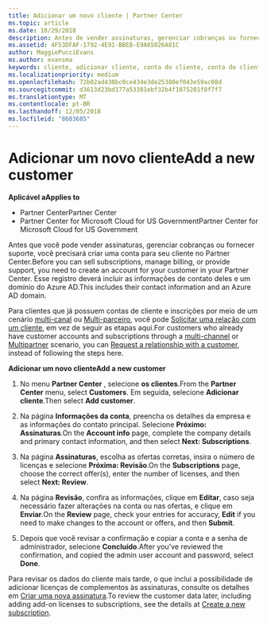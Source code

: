 ```yaml
---
title: Adicionar um novo cliente | Partner Center
ms.topic: article
ms.date: 10/29/2018
description: Antes de vender assinaturas, gerenciar cobranças ou fornecer suporte, você precisa criar um registro de seu cliente no Partner Center. Esse registro deverá incluir as informações de contato deles e um domínio do Azure AD.
ms.assetid: 4F53DFAF-1792-4E91-BBEB-E9A65026A81C
author: MaggiePucciEvans
ms.author: evansma
keywords: cliente, adicionar cliente, conta do cliente, conta do cliente no Partner Center, clientes, adicionar clientes, criar conta do cliente
ms.localizationpriority: medium
ms.openlocfilehash: 72b02ad430bc0ce434e3de25380ef043e59ac08d
ms.sourcegitcommit: d3613d23bd177a53381ebf32b4f1075201f8f7f7
ms.translationtype: MT
ms.contentlocale: pt-BR
ms.lasthandoff: 12/05/2018
ms.locfileid: "8683685"
---
```

# <a name="add-a-new-customer"></a><span data-ttu-id="6d963-105">Adicionar um novo cliente</span><span class="sxs-lookup"><span data-stu-id="6d963-105">Add a new customer</span></span>

**<span data-ttu-id="6d963-106">Aplicável a</span><span class="sxs-lookup"><span data-stu-id="6d963-106">Applies to</span></span>**

-  <span data-ttu-id="6d963-107">Partner Center</span><span class="sxs-lookup"><span data-stu-id="6d963-107">Partner Center</span></span>
-  <span data-ttu-id="6d963-108">Partner Center for Microsoft Cloud for US Government</span><span class="sxs-lookup"><span data-stu-id="6d963-108">Partner Center for Microsoft Cloud for US Government</span></span>



<span data-ttu-id="6d963-109">Antes que você pode vender assinaturas, gerenciar cobranças ou fornecer suporte, você precisará criar uma conta para seu cliente no Partner Center.</span><span class="sxs-lookup"><span data-stu-id="6d963-109">Before you can sell subscriptions, manage billing, or provide support, you need to create an account for your customer in your Partner  Center.</span></span> <span data-ttu-id="6d963-110">Esse registro deverá incluir as informações de contato deles e um domínio do Azure AD.</span><span class="sxs-lookup"><span data-stu-id="6d963-110">This includes their contact information and an Azure AD domain.</span></span>

<span data-ttu-id="6d963-111">Para clientes que já possuem contas de cliente e inscrições por meio de um cenário [multi-canal](multichannel.md) ou [Multi-parceiro](multipartner.md), você pode [Solicitar uma relação com um cliente](request-a-relationship-with-a-customer.md), em vez de seguir as etapas aqui.</span><span class="sxs-lookup"><span data-stu-id="6d963-111">For customers who already have customer accounts and subscriptions through a [multi-channel](multichannel.md) or [Multipartner](multipartner.md) scenario, you can [Request a relationship with a customer](request-a-relationship-with-a-customer.md), instead of following the steps here.</span></span>

**<span data-ttu-id="6d963-112">Adicionar um novo cliente</span><span class="sxs-lookup"><span data-stu-id="6d963-112">Add a new customer</span></span>**

1.  <span data-ttu-id="6d963-113">No menu **Partner Center** , selecione **os clientes**.</span><span class="sxs-lookup"><span data-stu-id="6d963-113">From the **Partner Center** menu, select **Customers**.</span></span> <span data-ttu-id="6d963-114">Em seguida, selecione **Adicionar cliente**.</span><span class="sxs-lookup"><span data-stu-id="6d963-114">Then select **Add customer**.</span></span>

2.  <span data-ttu-id="6d963-115">Na página **Informações da conta**, preencha os detalhes da empresa e as informações do contato principal. Selecione **Próximo: Assinaturas**.</span><span class="sxs-lookup"><span data-stu-id="6d963-115">On the **Account info** page, complete the company details and primary contact information, and then select **Next: Subscriptions**.</span></span>

3.  <span data-ttu-id="6d963-116">Na página **Assinaturas**, escolha as ofertas corretas, insira o número de licenças e selecione **Próxima: Revisão**.</span><span class="sxs-lookup"><span data-stu-id="6d963-116">On the **Subscriptions** page, choose the correct offer(s), enter the number of licenses, and then select **Next: Review**.</span></span>

4.  <span data-ttu-id="6d963-117">Na página **Revisão**, confira as informações, clique em **Editar**, caso seja necessário fazer alterações na conta ou nas ofertas, e clique em **Enviar**.</span><span class="sxs-lookup"><span data-stu-id="6d963-117">On the **Review** page, check your entries for accuracy, **Edit** if you need to make changes to the account or offers, and then **Submit**.</span></span>

5.  <span data-ttu-id="6d963-118">Depois que você revisar a confirmação e copiar a conta e a senha de administrador, selecione **Concluído**.</span><span class="sxs-lookup"><span data-stu-id="6d963-118">After you’ve reviewed the confirmation, and copied the admin user account and password, select **Done**.</span></span>

<span data-ttu-id="6d963-119">Para revisar os dados do cliente mais tarde, o que inclui a possibilidade de adicionar licenças de complementos às assinaturas, consulte os detalhes em [Criar uma nova assinatura](create-a-new-subscription.md).</span><span class="sxs-lookup"><span data-stu-id="6d963-119">To review the customer data later, including adding add-on licenses to subscriptions, see the details at [Create a new subscription](create-a-new-subscription.md).</span></span>

 

 



